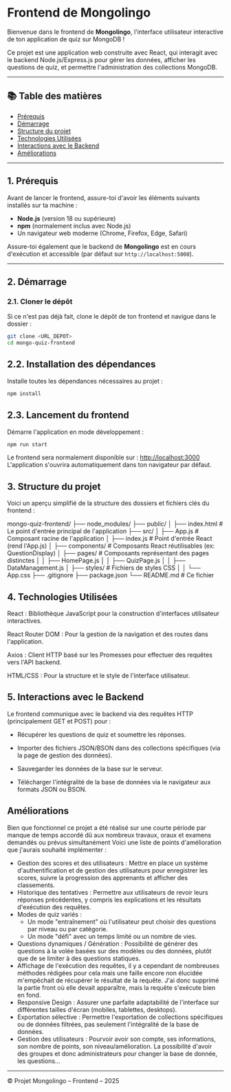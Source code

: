 # Frontend de Mongolingo

Bienvenue dans le frontend de **Mongolingo**, l'interface utilisateur interactive de ton application de quiz sur MongoDB !

Ce projet est une application web construite avec React, qui interagit avec le backend Node.js/Express.js pour gérer les données, afficher les questions de quiz, et permettre l'administration des collections MongoDB.

---

## 📚 Table des matières

- [Prérequis](#1-prérequis)
- [Démarrage](#2-démarrage)
- [Structure du projet](#3-structure-du-projet)
- [Technologies Utilisées](#4-technologies-utilisées)
- [Interactions avec le Backend](#5-interactions-avec-le-backend)
- [Améliorations](#6-améliorations)

---

## 1. Prérequis

Avant de lancer le frontend, assure-toi d'avoir les éléments suivants installés sur ta machine :

- **Node.js** (version 18 ou supérieure)
- **npm** (normalement inclus avec Node.js)
- Un navigateur web moderne (Chrome, Firefox, Edge, Safari)

Assure-toi également que le backend de **Mongolingo** est en cours d'exécution et accessible (par défaut sur `http://localhost:5000`).

---

## 2. Démarrage

### 2.1. Cloner le dépôt

Si ce n'est pas déjà fait, clone le dépôt de ton frontend et navigue dans le dossier :

```bash
git clone <URL_DEPOT>
cd mongo-quiz-frontend 
```
## 2.2. Installation des dépendances

Installe toutes les dépendances nécessaires au projet :

```bash
npm install
```

## 2.3. Lancement du frontend

Démarre l'application en mode développement :

```bash
npm run start
```

Le frontend sera normalement disponible sur : [http://localhost:3000](http://localhost:3000)  
L'application s'ouvrira automatiquement dans ton navigateur par défaut.

## 3. Structure du projet

Voici un aperçu simplifié de la structure des dossiers et fichiers clés du frontend :

mongo-quiz-frontend/
├── node_modules/
├── public/
│   ├── index.html         # Le point d'entrée principal de l'application
├── src/
│   ├── App.js             # Composant racine de l'application
│   ├── index.js           # Point d'entrée React (rend l'App.js)
│   ├── components/        # Composants React réutilisables (ex: QuestionDisplay)
│   ├── pages/             # Composants représentant des pages distinctes
│   │   ├── HomePage.js
│   │   ├── QuizPage.js
│   │   ├── DataManagement.js
│   ├── styles/            # Fichiers de styles CSS
│   │   └── App.css
├── .gitignore
├── package.json
└── README.md              # Ce fichier

## 4. Technologies Utilisées

React : Bibliothèque JavaScript pour la construction d'interfaces utilisateur interactives.

React Router DOM : Pour la gestion de la navigation et des routes dans l'application.

Axios : Client HTTP basé sur les Promesses pour effectuer des requêtes vers l'API backend.

HTML/CSS : Pour la structure et le style de l'interface utilisateur.

## 5. Interactions avec le Backend

Le frontend communique avec le backend via des requêtes HTTP (principalement GET et POST) pour :

- Récupérer les questions de quiz et soumettre les réponses.

- Importer des fichiers JSON/BSON dans des collections spécifiques (via la page de gestion des données).

- Sauvegarder les données de la base sur le serveur.

- Télécharger l'intégralité de la base de données via le navigateur aux formats JSON ou BSON.

## Améliorations
Bien que fonctionnel ce projet a été réalisé sur une courte période par manque de temps accordé dû aux nombreux travaux, oraux et examens demandés ou prévus simultanément Voici une liste de points d'amélioration que j'aurais souhaité implémenter : 
* Gestion des scores et des utilisateurs : Mettre en place un système d'authentification et de gestion des utilisateurs pour enregistrer les scores, suivre la progression des apprenants et afficher des classements.
* Historique des tentatives : Permettre aux utilisateurs de revoir leurs réponses précédentes, y compris les explications et les résultats d'exécution des requêtes.
* Modes de quiz variés :
    * Un mode "entraînement" où l'utilisateur peut choisir des questions par niveau ou par catégorie.
    * Un mode "défi" avec un temps limité ou un nombre de vies.
* Questions dynamiques / Génération : Possibilité de générer des questions à la volée basées sur des modèles ou des données, plutôt que de se limiter à des questions statiques.
* Affichage de l'exécution des requêtes, il y a cependant de nombreuses méthodes rédigées pour cela mais une faille encore non élucidée m'empêchait de récupérer le résultat de la requête. J'ai donc supprimé la partie front où elle devait apparaître, mais la requête s'exécute bien en fond. 
* Responsive Design : Assurer une parfaite adaptabilité de l'interface sur différentes tailles d'écran (mobiles, tablettes, desktops).
* Exportation sélective : Permettre l'exportation de collections spécifiques ou de données filtrées, pas seulement l'intégralité de la base de données.
* Gestion des utilisateurs : Pourvoir avoir son compte, ses informations, son nombre de points, son niveau/amélioration. La possibilité d'avoir des groupes et donc administrateurs pour changer la base de donnée, les questions...

---

© Projet Mongolingo – Frontend – 2025

